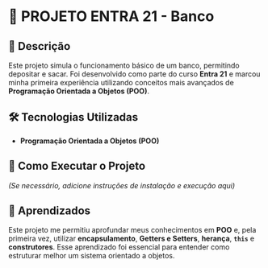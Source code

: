 # 🏦 PROJETO ENTRA 21 - Banco

## 📌 Descrição  
Este projeto simula o funcionamento básico de um banco, permitindo depositar e sacar. Foi desenvolvido como parte do curso **Entra 21** e marcou minha primeira experiência utilizando conceitos mais avançados de **Programação Orientada a Objetos (POO)**.

## 🛠️ Tecnologias Utilizadas  
- **Programação Orientada a Objetos (POO)**  

## 🚀 Como Executar o Projeto  
_(Se necessário, adicione instruções de instalação e execução aqui)_  

## 📖 Aprendizados  
Este projeto me permitiu aprofundar meus conhecimentos em **POO** e, pela primeira vez, utilizar **encapsulamento**, **Getters e Setters**, **herança**, **`this`** e **construtores**. Esse aprendizado foi essencial para entender como estruturar melhor um sistema orientado a objetos.  

